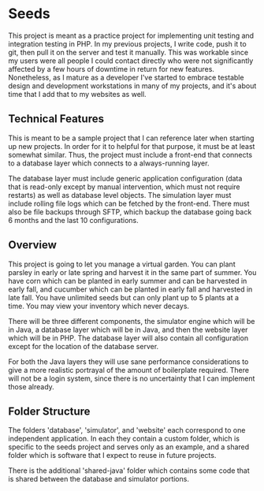 # Seeds

This project is meant as a practice project for implementing unit testing and integration testing in
PHP. In my previous projects, I write code, push it to git, then pull it on the server and test it
manually. This was workable since my users were all people I could contact directly who were not
significantly affected by a few hours of downtime in return for new features. Nonetheless, as I
mature as a developer I've started to embrace testable design and development workstations in many
of my projects, and it's about time that I add that to my websites as well.

## Technical Features

This is meant to be a sample project that I can reference later when starting up new projects. In
order for it to helpful for that purpose, it must be at least somewhat similar. Thus, the project
must include a front-end that connects to a database layer which connects to a always-running layer.

The database layer must include generic application configuration (data that is read-only except by
manual intervention, which must not require restarts) as well as database level objects. The
simulation layer must include rolling file logs which can be fetched by the front-end. There must
also be file backups through SFTP, which backup the database going back 6 months and the last 10
configurations.

## Overview

This project is going to let you manage a virtual garden. You can plant parsley in early or late
spring and harvest it in the same part of summer. You have corn which can be planted in early summer
and can be harvested in early fall, and cucumber which can be planted in early fall and harvested in
late fall. You have unlimited seeds but can only plant up to 5 plants at a time. You may view your
inventory which never decays.

There will be three different components, the simulator engine which will be in Java, a database
layer which will be in Java, and then the website layer which will be in PHP. The database layer
will also contain all configuration except for the location of the database server.

For both the Java layers they will use sane performance considerations to give a more realistic
portrayal of the amount of boilerplate required. There will not be a login system, since there is no
uncertainty that I can implement those already.

## Folder Structure

The folders 'database', 'simulator', and 'website' each correspond to one independent application.
In each they contain a custom folder, which is specific to the seeds project and serves only as an
example, and a shared folder which is software that I expect to reuse in future projects.

There is the additional 'shared-java' folder which contains some code that is shared between the
database and simulator portions.
